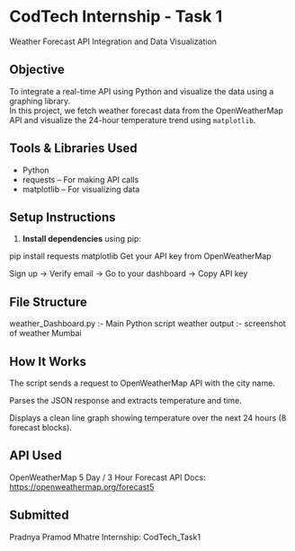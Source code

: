 # CodTech Internship - Task 1  
 Weather Forecast API Integration and Data Visualization  

## Objective
To integrate a real-time API using Python and visualize the data using a graphing library.  
In this project, we fetch weather forecast data from the OpenWeatherMap API and visualize the 24-hour temperature trend using `matplotlib`.


##  Tools & Libraries Used

- Python
- requests   – For making API calls  
- matplotlib – For visualizing data


##  Setup Instructions

1. **Install dependencies** using pip:

pip install requests matplotlib
Get your API key from OpenWeatherMap

Sign up → Verify email → Go to your dashboard → Copy API key

## File Structure

weather_Dashboard.py :- Main Python script
weather output   :- screenshot of weather Mumbai     

## How It Works
The script sends a request to OpenWeatherMap API with the city name.

Parses the JSON response and extracts temperature and time.

Displays a clean line graph showing temperature over the next 24 hours (8 forecast blocks).

## API Used
OpenWeatherMap 5 Day / 3 Hour Forecast API
Docs: https://openweathermap.org/forecast5


## Submitted

Pradnya Pramod Mhatre
Internship: CodTech_Task1
